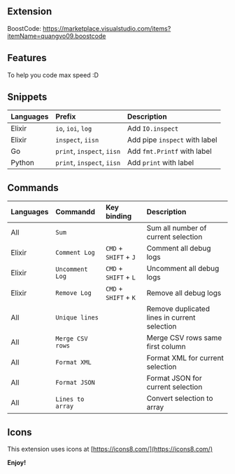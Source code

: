 ## Extension

BoostCode: https://marketplace.visualstudio.com/items?itemName=quangvo09.boostcode

## Features

To help you code max speed :D

## Snippets

| Languages | Prefix                     | Description                   |
| :-------- | :------------------------- | :---------------------------- |
| Elixir    | `io`, `ioi`, `log`         | Add `IO.inspect`              |
| Elixir    | `inspect`, `iisn`          | Add pipe `inspect` with label |
| Go        | `print`, `inspect`, `iisn` | Add `fmt.Printf` with label   |
| Python    | `print`, `inspect`, `iisn` | Add `print` with label        |

## Commands

| Languages | Commandd         | Key binding           | Description                                  |
| :-------- | :--------------- | :-------------------- | :------------------------------------------- |
| All       | `Sum`            |                       | Sum all number of current selection          |
| Elixir    | `Comment Log`    | `CMD` + `SHIFT` + `J` | Comment all debug logs                       |
| Elixir    | `Uncomment Log`  | `CMD` + `SHIFT` + `L` | Uncomment all debug logs                     |
| Elixir    | `Remove Log`     | `CMD` + `SHIFT` + `K` | Remove all debug logs                        |
| All       | `Unique lines`   |                       | Remove duplicated lines in current selection |
| All       | `Merge CSV rows` |                       | Merge CSV rows same first column             |
| All       | `Format XML`     |                       | Format XML for current selection             |
| All       | `Format JSON`    |                       | Format JSON for current selection            |
| All       | `Lines to array` |                       | Convert selection to array                   |

## Icons

This extension uses icons at [https://icons8.com/](https://icons8.com/)

**Enjoy!**
